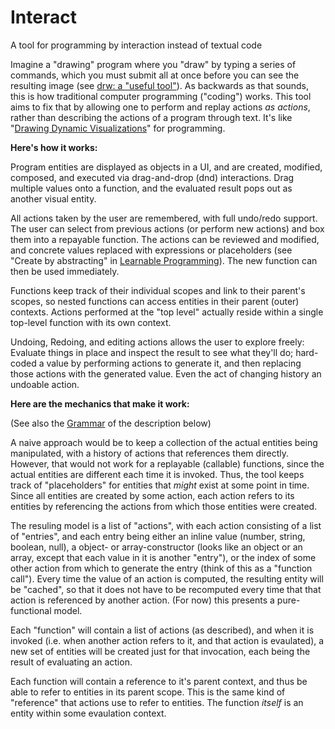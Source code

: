 # Interact
A tool for programming by interaction instead of textual code

Imagine a "drawing" program where you "draw" by typing a series of commands, which you must submit all at once before you can see the resulting image (see [drw: a "useful tool"](https://programmingmadecomplicated.wordpress.com/2017/10/29/introducing-drw-a-useful-tool-to-solve-a-practical-problem/)). As backwards as that sounds, this is how traditional computer programming ("coding") works. This tool aims to fix that by allowing one to perform and replay actions *as actions*, rather than describing the actions of a program through text. It's like "[Drawing Dynamic Visualizations](http://worrydream.com/DrawingDynamicVisualizationsTalk/)" for programming.

**Here's how it works:**

Program entities are displayed as objects in a UI, and are created, modified, composed, and executed via drag-and-drop (dnd) interactions. Drag multiple values onto a function, and the evaluated result pops out as another visual entity.

All actions taken by the user are remembered, with full undo/redo support. The user can select from previous actions (or perform new actions) and box them into a repayable function. The actions can be reviewed and modified, and concrete values replaced with expressions or placeholders (see "Create by abstracting" in [Learnable Programming](http://worrydream.com/LearnableProgramming/)). The new function can then be used immediately.

Functions keep track of their individual scopes and link to their parent's scopes, so nested functions can access entities in their parent (outer) contexts. Actions performed at the "top level" actually reside within a single top-level function with its own context.

Undoing, Redoing, and editing actions allows the user to explore freely: Evaluate things in place and inspect the result to see what they'll do; hard-coded a value by performing actions to generate it, and then replacing those actions with the generated value. Even the act of changing history an undoable action.

**Here are the mechanics that make it work:**

(See also the [Grammar](https://github.com/d-cook/Interact/blob/master/Grammar.txt) of the description below)

A naive approach would be to keep a collection of the actual entities being manipulated, with a history of actions that references them directly. However, that would not work for a replayable (callable) functions, since the actual entities are different each time it is invoked. Thus, the tool keeps track of "placeholders" for entities that *might* exist at some point in time. Since all entities are created by some action, each action refers to its entities by referencing the actions from which those entities were created.

The resuling model is a list of "actions", with each action consisting of a list of "entries", and each entry being either an inline value (number, string, boolean, null), a object- or array-constructor (looks like an object or an array, except that each value in it is another "entry"), or the index of some other action from which to generate the entry (think of this as a "function call"). Every time the value of an action is computed, the resulting entity will be "cached", so that it does not have to be recomputed every time that that action is referenced by another action. (For now) this presents a pure-functional model.

Each "function" will contain a list of actions (as described), and when it is invoked (i.e. when another action refers to it, and that action is evaulated), a new set of entities will be created just for that invocation, each being the result of evaluating an action.

Each function will contain a reference to it's parent context, and thus be able to refer to entities in its parent scope. This is the same kind of "reference" that actions use to refer to entities. The function *itself* is an entity within some evaulation context.
